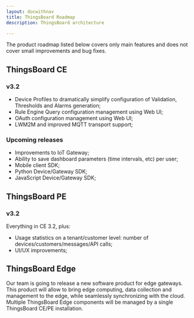 ```yaml
---
layout: docwithnav
title: ThingsBoard Roadmap
description: ThingsBoard architecture

---
```


The product roadmap listed below covers only main features and does not cover small improvements and bug fixes.         

## ThingsBoard CE

### v3.2
 
 * Device Profiles to dramatically simplify configuration of Validation, Thresholds and Alarms generation;
 * Rule Engine Query configuration management using Web UI;
 * OAuth configuration management using Web UI;
 * LWM2M and improved MQTT transport support;

### Upcoming releases

 * Improvements to IoT Gateway;
 * Ability to save dashboard parameters (time intervals, etc) per user;
 * Mobile client SDK;
 * Python Device/Gateway SDK;
 * JavaScript Device/Gateway SDK;

## ThingsBoard PE

### v3.2
 
Everything in CE 3.2, plus:

 * Usage statistics on a tenant/customer level: number of devices/customers/messages/API calls;
 * UI/UX improvements;

## ThingsBoard Edge

Our team is going to release a new software product for edge gateways. 
This product will allow to bring edge computing, data collection and management to the edge, while seamlessly synchronizing with the cloud.
Multiple ThingsBoard Edge components will be managed by a single ThingsBoard CE/PE installation.   

